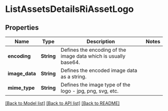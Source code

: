 # ListAssetsDetailsRiAssetLogo

## Properties

Name | Type | Description | Notes
------------ | ------------- | ------------- | -------------
**encoding** | **String** | Defines the encoding of the image data which is usually base64. | 
**image_data** | **String** | Defines the encoded image data as a string. | 
**mime_type** | **String** | Defines the image type of the logo - jpg, png, svg, etc. | 

[[Back to Model list]](../README.md#documentation-for-models) [[Back to API list]](../README.md#documentation-for-api-endpoints) [[Back to README]](../README.md)


